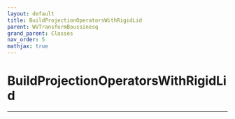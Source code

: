 ```yaml
---
layout: default
title: BuildProjectionOperatorsWithRigidLid
parent: WVTransformBoussinesq
grand_parent: Classes
nav_order: 5
mathjax: true
---
```


#  BuildProjectionOperatorsWithRigidLid




---

